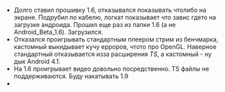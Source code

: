 * Долго ставил прошивку 1.6, отказывался показывать  чтолибо на экране. Подрубил по кабелю, логкат показывает что завис гдето на загрузке андроида. Прошил еще раз из папки 1.6 (а не Android_Beta_1.6). Загрузился.
* Отказался проигрывать стандартным плеером стрим из бенчмарка, кастомный выкидывает кучу ерроров, чтото про OpenGL. Наверное стандартный отказывается изза расширения *TS*, а кастомный - ну дык Android 4.1.
* На 1.6 проигрывает видео довольно посредственно. TS файлы не поддерживаются. Буду накатывать 1.9
*


